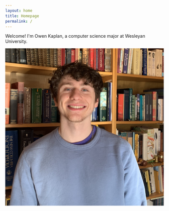 ```yaml
---
layout: home
title: Homepage
permalink: /
---
```


Welcome! I'm Owen Kaplan, a computer science major at Wesleyan University.

![headshot](/assets/images/okheadshot.jpg)
